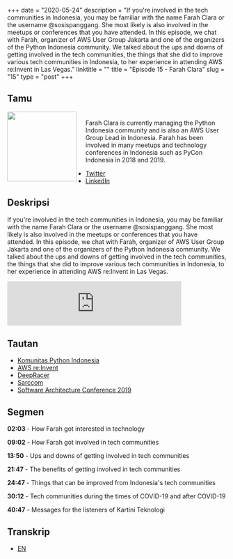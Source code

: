 +++
date = "2020-05-24"
description = "If you're involved in the tech communities in Indonesia, you may be familiar with the name Farah Clara or the username @sosispanggang. She most likely is also involved in the meetups or conferences that you have attended. In this episode, we chat with Farah, organizer of AWS User Group Jakarta and one of the organizers of the Python Indonesia community. We talked about the ups and downs of getting involved in the tech communities, the things that she did to improve various tech communities in Indonesia, to her experience in attending AWS re:Invent in Las Vegas."
linktitle = ""
title = "Episode 15 - Farah Clara"
slug = "15"
type = "post"
+++

## Tamu
<img style="float: left; width: 160px; margin-right: 20px;" src="/img/ep15.jpg">

<br>Farah Clara is currently managing the Python Indonesia community and is also an AWS User Group Lead in Indonesia. Farah has been involved in many meetups and technology conferences in Indonesia such as PyCon Indonesia in 2018 and 2019.

- [Twitter](https://twitter.com/sosispanggang)
- [LinkedIn](https://www.linkedin.com/in/farahclara/)

## Deskripsi 
If you're involved in the tech communities in Indonesia, you may be familiar with the name Farah Clara or the username @sosispanggang. She most likely is also involved in the meetups or conferences that you have attended. In this episode, we chat with Farah, organizer of AWS User Group Jakarta and one of the organizers of the Python Indonesia community. We talked about the ups and downs of getting involved in the tech communities, the things that she did to improve various tech communities in Indonesia, to her experience in attending AWS re:Invent in Las Vegas.

<iframe src="https://anchor.fm/kartini-teknologi/embed/episodes/Episode-15---Ngobrolin-Komunitas-Teknologi-bersama-Farah-Clara-eeg5sf" height="102px" width="400px" frameborder="0" scrolling="no"></iframe>

## Tautan
- [Komunitas Python Indonesia](http://www.python.or.id/)
- [AWS re:Invent](https://reinvent.awsevents.com)
- [DeepRacer](https://aws.amazon.com/deepracer/league/)
- [Sarccom](https://sarccom.org/)
- [Software Architecture Conference 2019](https://conference.sarccom.org/)

## Segmen
**02:03** - How Farah got interested in technology

**09:02** - How Farah got involved in tech communities

**13:50** - Ups and downs of getting involved in tech communities

**21:47** - The benefits of  getting involved in tech communities

**24:47** - Things that can be improved from Indonesia's tech communities

**30:12** - Tech communities during the times of COVID-19 and after COVID-19

**40:47** - Messages for the listeners of Kartini Teknologi

## Transkrip
- [EN](transcript)
